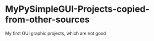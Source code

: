 # MyPySimpleGUI-Projects-copied-from-other-sources
My first GUI graphic projects, which are not good 

